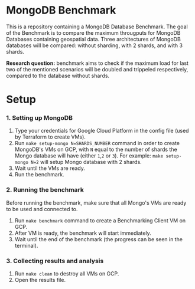 # MongoDB Benchmark

This is a repository containing a MongoDB Database Benchmark. The goal of the Benchmark is to compare the maximum througputs for MongoDB Databases containing geospatial data. Three architectures of MongoDB databases will be compared: without sharding, with 2 shards, and with 3 shards. 

**Research question:** benchmark aims to check if the maximum load for last two of the mentioned scenarios will be doubled and trippeled respectively, compared to the database without shards. 

# Setup

### 1. Setting up MongoDB

1. Type your credentials for Google Cloud Platform in the config file (used by Terraform to create VMs).
2. Run `make setup-mongo N=SHARDS_NUMBER` command in order to create MongoDB's VMs on GCP, with `N` equal to the number of shards the Mongo database will have (either `1`,`2` or `3`). For example: `make setup-mongo N=2` will setup Mongo database with 2 shards.
3. Wait until the VMs are ready.
4. Run the benchmark.

### 2. Running the benchmark

Before running the benchmark, make sure that all Mongo's VMs are ready to be used and connected to.

1. Run `make benchmark` command to create a Benchmarking Client VM on GCP.
2. After VM is ready, the benchmark will start immediately.
3. Wait until the end of the benchmark (the progress can be seen in the terminal).


### 3. Collecting results and analysis

1. Run `make clean` to destroy all VMs on GCP.
2. Open the results file.
